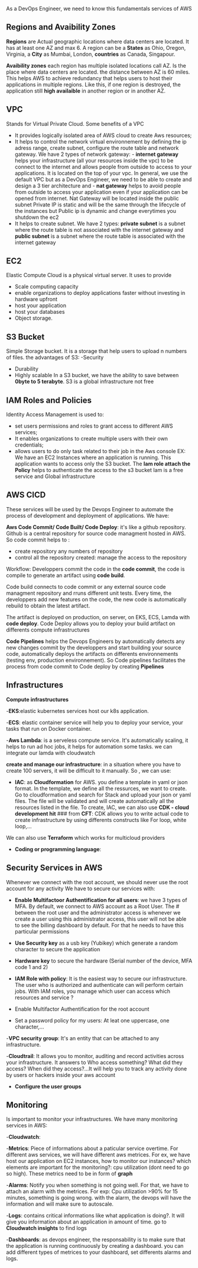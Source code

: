 As a DevOps Engineer, we need to know this fundamentals services of AWS

## Regions and Avaibility Zones
**Regions** are Actual geographic locations where data centers are located. It has at least one AZ and max 6.  A region can be a **States** as Ohio, Oregon, Virginia, a **City** as Mumbai, London, **countries** as Canada, Singapour.

**Avaibility zones** each region has multiple isolated locations call AZ. Is the place where data centers are located. the distance between AZ is 60 miles. This helps AWS to achieve redundancy that helps users to host their applications in multiple regions. Like this, if one region is destroyed, the application still **high availaible** in another region or in another AZ.

## VPC
Stands for Virtual Private Cloud. Some benefits of a VPC
- It provides logically isolated area of AWS cloud to create Aws resources;
- It helps to control the network virtual environnement by defining the ip adress range, create subnet, configure the route table and network gateway.
We have 2 types of network gateway: - **internet gateway** helps your infrastructure (all your resources inside the vpc) to be connect to the internet and allows people from outside to access to your applications. It is located on the top of your vpc. In general, we use the default VPC but as a DevOps Engineer, we need to be able to create and design a 3 tier architecture and - **nat gateway** helps to avoid people from outside to access your application even if your application can be opened from internet. Nat Gateway will be located inside the public subnet
Private IP is static and will be the same through the lifecycle of the instances but Public ip is dynamic and change everytimes you shutdown the ec2
- It helps to create subnet. We have 2 types: **private subnet** is a subnet where the route table is not associated with the internet gateway and **public subnet** is a subnet where the route table is associated with the internet gateway

## EC2
Elastic Compute Cloud is a physical virtual server. It uses to provide 
- Scale computing capacity
- enable organizations to deploy applications faster without investing in hardware upfront
- host your application
- host your databases
- Object storage. 

## S3 Bucket
Simple Storage bucket. It is a storage that help users to upload n numbers of files. the advantages of S3:
-Security
- Durability
- Highly scalable
In a S3 bucket, we have the ability to save between **0byte to 5 terabyte**. 
S3 is a global infrastructure not free 

## IAM Roles and Policies
Identity Access Management is used to:
- set users permissions and roles to grant access to different AWS services;
- It enables organizations to create multiple users with their own credentials;
- allows users to do only task related to their job in the Aws console
EX: We have an EC2 Instances where an application is running. This application wants to access only the S3 bucket. The **Iam role attach the Policy** helps to authenticate the access to the s3 bucket 
Iam is a free service and Global infrastructure
## AWS CICD 
These services will be used by the Devops Engineer to automate the process of development and deployment of applications. We have:

**Aws Code Commit/ Code Built/ Code Deploy**: it's like a github repository. Github is a central repository for source code managment hosted in AWS. So code commit helps to :
- create repository any numbers of repository
- control all the repository created: manage the access to the repository

Workflow: Developpers commit the code  in the **code commit**, the code is compile to generate an artifact using **code build**. 

Code build connects to code commit or any external source code managment repository and rruns different unit tests. Every time, the developpers add new features on the code, the new code is automatically rebuild to obtain the latest artifact. 

The artifact is deployed on production, on server, on EKS, ECS, Lamda with **code deploy**. Code Deploy allows you to deploy your build artifact on differents compute infrastructures

**Code Pipelines** helps the Devops Engineers by automatically detects any new changes commit by the developpers and start building your source code, automatically deploys the artifacts on differents environnements (testing env, production environnement). So Code pipelines facilitates the process from code commit to Code deploy by creating **Pipelines**

## Infrastructures

**Compute infrastructures**

-**EKS**:elastic kubernetes services host our k8s application.

-**ECS**: elastic container service will help you to deploy your service, your tasks that run on Docker container.

-**Aws Lambda**: is a serveless compute service. It's automatically scaling, it helps to run ad hoc jobs, it helps for automation some tasks. we can integrate our lamda with cloudwatch

**create and manage our infrastructure**: 
in a situation where you have to create 100 servers, it will be difficult to it manually. So , we can use:

- **IAC**: as **Cloudformation** for AWS. you define a template in yaml or json format. In the template, we define all the ressurces, we want to create. Go to cloudformation and search for Stack and upload your json or yaml files. The file will be validated and will create automatically all the resources listed in the file. 
To create, IAC, we can also use **CDK - cloud development hit** ### from **CFT**: CDK allows you to write actual code to create infrastructure by using differents constructs like For loop, white loop,...

We can also use **Terraform** which works for multicloud providers

- **Coding or programming language**:


## Security Services in AWS

Whenever we connect with the root account, we should never use the root account for any activity
We have to secure our services with:

- **Enable Multifactoor Authentification for all users**: we have 3 types of MFA. By default, we connect to AWS account as a Root User. The # between the root user and the administrator access is whenever we create a user using this administrator access, this user will not be able to see the billing dashboard by default. For that he needs to have this particular permissions
- **Use Security key** as a usb key (Yubikey) which generate a random character to secure the application
- **Hardware key** to secure the hardware (Serial number of the device, MFA code 1 and 2)

- **IAM Role with policy**: It is the easiest way to secure our infrastructure. The user who is authorized and authenticate can will perform certain jobs. With IAM roles, you manage which user can access which resources and service ?

- Enable Multifactor Authentification for the root account

- Set a password policy for my users: At leat one uppercase, one character,...

-**VPC security group**: It's an entity that can be attached to any infrastructure.

-**Cloudtrail**: It allows you to monitor, auditing and record activities across your infrastructure. It answers to Who access something? What did they access? When did they access?...It will help you to track any activity done by users or hackers inside your aws account

- **Configure the user groups**

 

## Monitoring

Is important to monitor your infrastructures. We have many monitoring services in AWS:

-**Cloudwatch**:

-**Metrics**: Piece of informations about a paticular service overtime. For different aws services, we will have different aws metrices. For ex, we have host our application on EC2 instances, how to monitor our instances? which elements are important for the monitoring?: cpu utilization (dont need to go so high). These metrics need to be in form of **graph**

-**Alarms**: Notify you when something is not going well. For that, we have to attach an alarm with the metrices. For exp: Cpu utilization >90% for 15 minutes, something is going wrong. with the alarm, the devops will have the information and will make sure to autoscale.

-**Logs**: contains critical informations like what application is doing?. It will give you information about an application in amount of time. go to **Cloudwatch insights** to find logs

-**Dashboards**: as devops engineer, the responsability is to make sure that the application is running continuously by creating a dashboard. you can add different types of metrices to your dashboard, set differents alarms and logs.


























